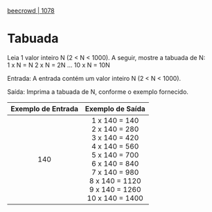 [beecrowd | 1078](https://www.beecrowd.com.br/judge/pt/problems/view/1078)

# Tabuada

Leia 1 valor inteiro N (2 < N < 1000). A seguir, mostre a tabuada de N:      
1 x N = N      2 x N = 2N        ...       10 x N = 10N

Entrada: A entrada contém um valor inteiro N (2 < N < 1000).

Saída: Imprima a tabuada de N, conforme o exemplo fornecido.

| Exemplo de Entrada |                                                                              Exemplo de Saída                                                                              |
|:------------------:|:--------------------------------------------------------------------------------------------------------------------------------------------------------------------------:|
| 140                | 1 x 140 = 140<br>2 x 140 = 280<br>3 x 140 = 420<br>4 x 140 = 560<br>5 x 140 = 700<br>6 x 140 = 840<br>7 x 140 = 980<br>8 x 140 = 1120<br>9 x 140 = 1260<br>10 x 140 = 1400 |